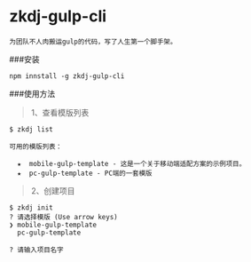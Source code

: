 # zkdj-gulp-cli
    为团队不人肉搬运gulp的代码，写了人生第一个脚手架。
    
    
###安装

    npm innstall -g zkdj-gulp-cli
    
###使用方法
 >1、查看模版列表
    
    $ zkdj list
    
    可用的模版列表：
    
      ★  mobile-gulp-template - 这是一个关于移动端适配方案的示例项目。
      ★  pc-gulp-template - PC端的一套模版

        
 >2、创建项目
 
    $ zkdj init
    ? 请选择模版 (Use arrow keys)
    ❯ mobile-gulp-template 
      pc-gulp-template 
      
    ? 请输入项目名字

